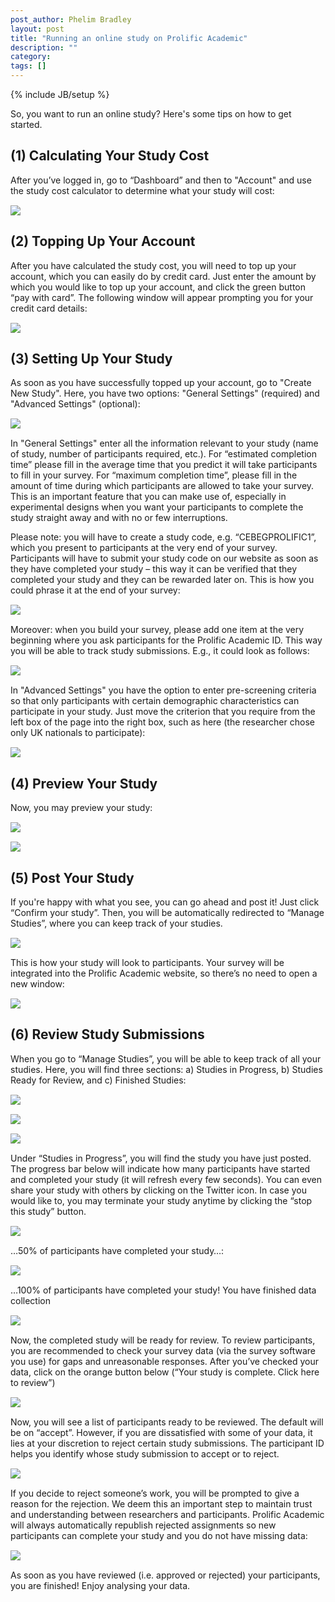 ```yaml
---
post_author: Phelim Bradley
layout: post
title: "Running an online study on Prolific Academic"
description: ""
category: 
tags: []
---
```

{% include JB/setup %}



<p>So, you want to run an online study? Here's some tips on how to get started. </p>

<h2> (1) Calculating Your Study Cost</h2>
<p>After you’ve logged in, go to “Dashboard” and then to "Account" and use the study cost calculator to determine what your study will cost:</p>
 <img style="display: block;margin-left: auto;margin-right: auto;margin-top:15px;margin-bottom:15px;" src="https://prolificacademic.co.uk/assets/img/hiwr/1a.png">
<h2>(2) Topping Up Your Account</h2>
<p>After you have calculated the study cost, you will need to top up your account, which you can easily do by credit card. Just enter the amount by which you would like to top up your account, and click the green button “pay with card”. The following window will appear prompting you for your credit card details:</p>
<img style="display: block;margin-left: auto;margin-right: auto;margin-top:15px;margin-bottom:15px;" src="https://prolificacademic.co.uk/assets/img/hiwr/2a.png">
<h2>(3) Setting Up Your Study</h2>
<p>As soon as you have successfully topped up your account, go to "Create New Study". Here, you have two options: "General Settings" (required) and "Advanced Settings" (optional):</p>
<img style="display: block;margin-left: auto;margin-right: auto;margin-top:15px;margin-bottom:15px;" src="https://prolificacademic.co.uk/assets/img/hiwr/3a.png">
<p> In "General Settings" enter all the information relevant to your study (name of study, number of participants required, etc.). For “estimated completion time” please fill in the average time that you predict it will take participants to fill in your survey. For “maximum completion time”, please fill in the amount of time during which participants are allowed to take your survey. This is an important feature that you can make use of, especially in experimental designs when you want your participants to complete the study straight away and with no or few interruptions. </p>
<p>
Please note: you will have to create a study code, e.g. “CEBEGPROLIFIC1”, which you present to participants at the very end of your survey. Participants will have to submit your study code on our website as soon as they have completed your study – this way it can be verified that they completed your study and they can be rewarded later on. This is how you could phrase it at the end of your survey:
</p>
<img style="display: block;margin-left: auto;margin-right: auto;margin-top:15px;margin-bottom:15px;" src="https://prolificacademic.co.uk/assets/img/hiwr/3b.png">
<p>Moreover: when you build your survey, please add one item at the very beginning where you ask participants for the Prolific Academic ID. This way you will be able to track study submissions. E.g., it could look as follows:</p>
<img style="display: block;margin-left: auto;margin-right: auto;margin-top:15px;margin-bottom:15px;" src="https://prolificacademic.co.uk/assets/img/hiwr/3c.png">
<p> In "Advanced Settings" you have the option to enter pre-screening criteria so that only participants with certain demographic characteristics can participate in your study. Just move the criterion that you require from the left box of the page into the right box, such as here (the researcher chose only UK nationals to participate):</p>
<img style="display: block;margin-left: auto;margin-right: auto;margin-top:15px;margin-bottom:15px;" src="https://prolificacademic.co.uk/assets/img/hiwr/3d.png">

<h2>(4) Preview Your Study</h2>
<p>Now, you may preview your study: </p>
<img style="display: block;margin-left: auto;margin-right: auto;margin-top:15px;margin-bottom:15px;" src="https://prolificacademic.co.uk/assets/img/hiwr/4a.png">
<img style="display: block;margin-left: auto;margin-right: auto;margin-top:15px;margin-bottom:15px;" src="https://prolificacademic.co.uk/assets/img/hiwr/4b.png">

<h2>(5) Post Your Study</h2>
<p>If you're happy with what you see, you can go ahead and post it! Just click “Confirm your study”. Then, you will be automatically redirected to “Manage Studies”, where you can keep track of your studies.</p>
<img style="display: block;margin-left: auto;margin-right: auto;margin-top:15px;margin-bottom:15px;" src="https://prolificacademic.co.uk/assets/img/hiwr/5a.png">
<p>This is how your study will look to participants. Your survey will be integrated into the Prolific Academic website, so there’s no need to open a new window:</p>
<img style="display: block;margin-left: auto;margin-right: auto;margin-top:15px;margin-bottom:15px;" src="https://prolificacademic.co.uk/assets/img/hiwr/5b.png">
<h2>(6) Review Study Submissions</h2>
<p>When you go to “Manage Studies”, you will be able to keep track of all your studies. Here, you will find three sections: a) Studies in Progress, b) Studies Ready for Review, and c) Finished Studies:</p>
<img style="display: block;margin-left: auto;margin-right: auto;margin-top:15px;margin-bottom:15px;" src="https://prolificacademic.co.uk/assets/img/hiwr/6a.png">
<img style="display: block;margin-left: auto;margin-right: auto;margin-top:15px;margin-bottom:15px;" src="https://prolificacademic.co.uk/assets/img/hiwr/6b.png">
<img style="display: block;margin-left: auto;margin-right: auto;margin-top:15px;margin-bottom:15px;" src="https://prolificacademic.co.uk/assets/img/hiwr/6c.png">
<p>Under “Studies in Progress”, you will find the study you have just posted. The progress bar below will indicate how many participants have started and completed your study (it will refresh every few seconds). You can even share your study with others by clicking on the Twitter icon. In case you would like to, you may terminate your study anytime by clicking the “stop this study” button.</p>
<img style="display: block;margin-left: auto;margin-right: auto;margin-top:15px;margin-bottom:15px;" src="https://prolificacademic.co.uk/assets/img/hiwr/6d.png">
<p>…50% of participants have completed your study…:</p>
<img style="display: block;margin-left: auto;margin-right: auto;margin-top:15px;margin-bottom:15px;" src="https://prolificacademic.co.uk/assets/img/hiwr/6e.png">
<p>…100% of participants have completed your study! You have finished data collection</p>
<img style="display: block;margin-left: auto;margin-right: auto;margin-top:15px;margin-bottom:15px;" src="https://prolificacademic.co.uk/assets/img/hiwr/6f.png">
<p>Now, the completed study will be ready for review. To review participants, you are recommended to check your survey data (via the survey software you use) for gaps and unreasonable responses. After you’ve checked your data, click on the orange button below (“Your study is complete. Click here to review”)</p>
<img style="display: block;margin-left: auto;margin-right: auto;margin-top:15px;margin-bottom:15px;" src="https://prolificacademic.co.uk/assets/img/hiwr/6g.png">
<p>Now, you will see a list of participants ready to be reviewed. The default will be on “accept”. However, if you are dissatisfied with some of your data, it lies at your discretion to reject certain study submissions. The participant ID helps you identify whose study submission to accept or to reject.</p>





<img style="display: block;margin-left: auto;margin-right: auto;margin-top:15px;margin-bottom:15px;" src="https://prolificacademic.co.uk/assets/img/hiwr/6i.png">
<p>If you decide to reject someone’s work, you will be prompted to give a reason for the rejection. We deem this an important step to maintain trust and understanding between researchers and participants. Prolific Academic will always automatically republish rejected assignments so new participants can complete your study and you do not have missing data:</p>
<img style="display: block;margin-left: auto;margin-right: auto;margin-top:15px;margin-bottom:15px;" src="https://prolificacademic.co.uk/assets/img/hiwr/6j.png">
<p>As soon as you have reviewed (i.e. approved or rejected) your participants, you are finished! Enjoy analysing your data.</p>
